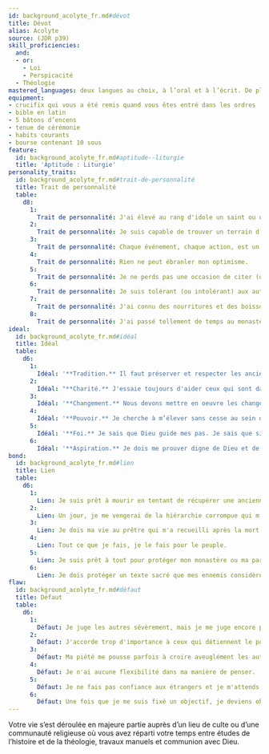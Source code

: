 ```yaml
---
id: background_acolyte_fr.md#dévot
title: Dévot
alias: Acolyte
source: (JDR p39)
skill_proficiencies:
  and:
  - or:
    - Loi
    - Perspicacité
  - Théologie
mastered_languages: deux langues au choix, à l’oral et à l’écrit. De plus, le personnage sait écrire sa langue natale.
equipment:
- crucifix qui vous a été remis quand vous êtes entré dans les ordres
- bible en latin
- 5 bâtons d’encens
- tenue de cérémonie
- habits courants
- bourse contenant 10 sous
feature:
  id: background_acolyte_fr.md#aptitude--liturgie
  title: 'Aptitude : Liturgie'
personality_traits:
  id: background_acolyte_fr.md#trait-de-personnalité
  title: Trait de personnalité
  table:
    d8:
      1:
        Trait de personnalité: J'ai élevé au rang d'idole un saint ou une sainte et je passe mon temps à parler de ses actions comme autant d'exemples à suivre.
      2:
        Trait de personnalité: Je suis capable de trouver un terrain d'entente entre les pires ennemis, à avoir de l'empathie pour eux et j'oeuvre en permanence pour la paix.
      3:
        Trait de personnalité: Chaque événement, chaque action, est un présage à mes yeux. Dieu tente de nous parler, il nous suffit d'écouter.
      4:
        Trait de personnalité: Rien ne peut ébranler mon optimisme.
      5:
        Trait de personnalité: Je ne perds pas une occasion de citer (ou déformer) des textes sacrés et des proverbes.
      6:
        Trait de personnalité: Je suis tolérant (ou intolérant) aux autres religions et aux pratiques païennes.
      7:
        Trait de personnalité: J'ai connu des nourritures et des boissons raffinées et fréquenté la haute société parmi l'élite du clergé. Je supporte néanmoins un mode de vie fruste.
      8:
        Trait de personnalité: J'ai passé tellement de temps au monastère que je n'ai pas beaucoup d'expérience quand il s'agit de traiter avec les gens de l'extérieur.
ideal:
  id: background_acolyte_fr.md#idéal
  title: Idéal
  table:
    d6:
      1:
        Idéal: '**Tradition.** Il faut préserver et respecter les anciens rites.'
      2:
        Idéal: "**Charité.** J'essaie toujours d'aider ceux qui sont dans le besoin, peu importe ce qu'il m'en coûte."
      3:
        Idéal: '**Changement.** Nous devons mettre en oeuvre les changements que Dieu apporte constamment au monde.'
      4:
        Idéal: '**Pouvoir.** Je cherche à m’élever sans cesse au sein de la hiérarchie catholique.'
      5:
        Idéal: '**Foi.** Je sais que Dieu guide mes pas. Je sais que si je suis fidèle à ses préceptes, tout ira bien.'
      6:
        Idéal: '**Aspiration.** Je dois me prouver digne de Dieu et de Jésus-Christ en agissant selon ses enseignements.'
bond:
  id: background_acolyte_fr.md#lien
  title: Lien
  table:
    d6:
      1:
        Lien: Je suis prêt à mourir en tentant de récupérer une ancienne relique liée à ma foi et qui a été perdue il y a très longtemps.
      2:
        Lien: Un jour, je me vengerai de la hiérarchie corrompue qui m'a accusé d'être un hérétique.
      3:
        Lien: Je dois ma vie au prêtre qui m'a recueilli après la mort de mes parents.
      4:
        Lien: Tout ce que je fais, je le fais pour le peuple.
      5:
        Lien: Je suis prêt à tout pour protéger mon monastère ou ma paroisse.
      6:
        Lien: Je dois protéger un texte sacré que mes ennemis considèrent hérétique et cherchent à détruire.
flaw:
  id: background_acolyte_fr.md#défaut
  title: Défaut
  table:
    d6:
      1:
        Défaut: Je juge les autres sévèrement, mais je me juge encore plus durement.
      2:
        Défaut: J'accorde trop d'importance à ceux qui détiennent le pouvoir dans la hiérarchie catholique.
      3:
        Défaut: Ma piété me pousse parfois à croire aveuglément les autres représentants de l’Église.
      4:
        Défaut: Je n'ai aucune flexibilité dans ma manière de penser.
      5:
        Défaut: Je ne fais pas confiance aux étrangers et je m'attends au pire de leur part.
      6:
        Défaut: Une fois que je me suis fixé un objectif, je deviens obsédé par celui-ci au détriment de tout le reste.
---
```


Votre vie s’est déroulée en majeure partie auprès d’un lieu de culte ou d’une communauté religieuse où vous avez réparti votre temps entre études de l’histoire et de la théologie, travaux manuels et communion avec Dieu.

